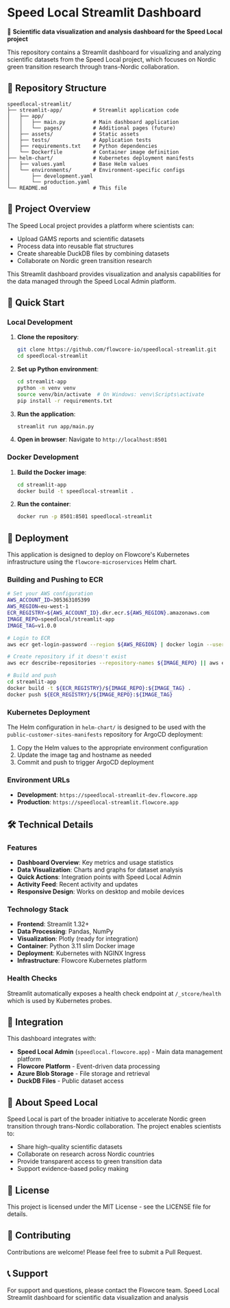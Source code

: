 # Speed Local Streamlit Dashboard

🚀 **Scientific data visualization and analysis dashboard for the Speed Local project**

This repository contains a Streamlit dashboard for visualizing and analyzing scientific datasets from the Speed Local project, which focuses on Nordic green transition research through trans-Nordic collaboration.

## 📁 Repository Structure

```
speedlocal-streamlit/
├── streamlit-app/          # Streamlit application code
│   ├── app/
│   │   ├── main.py         # Main dashboard application
│   │   └── pages/          # Additional pages (future)
│   ├── assets/             # Static assets
│   ├── tests/              # Application tests
│   ├── requirements.txt    # Python dependencies
│   └── Dockerfile          # Container image definition
├── helm-chart/             # Kubernetes deployment manifests
│   ├── values.yaml         # Base Helm values
│   └── environments/       # Environment-specific configs
│       ├── development.yaml
│       └── production.yaml
└── README.md               # This file
```

## 🎯 Project Overview

The Speed Local project provides a platform where scientists can:
- Upload GAMS reports and scientific datasets
- Process data into reusable flat structures
- Create shareable DuckDB files by combining datasets
- Collaborate on Nordic green transition research

This Streamlit dashboard provides visualization and analysis capabilities for the data managed through the Speed Local Admin platform.

## 🚀 Quick Start

### Local Development

1. **Clone the repository**:
   ```bash
   git clone https://github.com/flowcore-io/speedlocal-streamlit.git
   cd speedlocal-streamlit
   ```

2. **Set up Python environment**:
   ```bash
   cd streamlit-app
   python -m venv venv
   source venv/bin/activate  # On Windows: venv\Scripts\activate
   pip install -r requirements.txt
   ```

3. **Run the application**:
   ```bash
   streamlit run app/main.py
   ```

4. **Open in browser**:
   Navigate to `http://localhost:8501`

### Docker Development

1. **Build the Docker image**:
   ```bash
   cd streamlit-app
   docker build -t speedlocal-streamlit .
   ```

2. **Run the container**:
   ```bash
   docker run -p 8501:8501 speedlocal-streamlit
   ```

## 🚢 Deployment

This application is designed to deploy on Flowcore's Kubernetes infrastructure using the `flowcore-microservices` Helm chart.

### Building and Pushing to ECR

```bash
# Set your AWS configuration
AWS_ACCOUNT_ID=305363105399
AWS_REGION=eu-west-1
ECR_REGISTRY=${AWS_ACCOUNT_ID}.dkr.ecr.${AWS_REGION}.amazonaws.com
IMAGE_REPO=speedlocal/streamlit-app
IMAGE_TAG=v1.0.0

# Login to ECR
aws ecr get-login-password --region ${AWS_REGION} | docker login --username AWS --password-stdin ${ECR_REGISTRY}

# Create repository if it doesn't exist
aws ecr describe-repositories --repository-names ${IMAGE_REPO} || aws ecr create-repository --repository-name ${IMAGE_REPO}

# Build and push
cd streamlit-app
docker build -t ${ECR_REGISTRY}/${IMAGE_REPO}:${IMAGE_TAG} .
docker push ${ECR_REGISTRY}/${IMAGE_REPO}:${IMAGE_TAG}
```

### Kubernetes Deployment

The Helm configuration in `helm-chart/` is designed to be used with the `public-customer-sites-manifests` repository for ArgoCD deployment:

1. Copy the Helm values to the appropriate environment configuration
2. Update the image tag and hostname as needed
3. Commit and push to trigger ArgoCD deployment

### Environment URLs

- **Development**: `https://speedlocal-streamlit-dev.flowcore.app`
- **Production**: `https://speedlocal-streamlit.flowcore.app`

## 🛠 Technical Details

### Features

- **Dashboard Overview**: Key metrics and usage statistics
- **Data Visualization**: Charts and graphs for dataset analysis
- **Quick Actions**: Integration points with Speed Local Admin
- **Activity Feed**: Recent activity and updates
- **Responsive Design**: Works on desktop and mobile devices

### Technology Stack

- **Frontend**: Streamlit 1.32+
- **Data Processing**: Pandas, NumPy
- **Visualization**: Plotly (ready for integration)
- **Container**: Python 3.11 slim Docker image
- **Deployment**: Kubernetes with NGINX Ingress
- **Infrastructure**: Flowcore Kubernetes platform

### Health Checks

Streamlit automatically exposes a health check endpoint at `/_stcore/health` which is used by Kubernetes probes.

## 🔗 Integration

This dashboard integrates with:
- **Speed Local Admin** (`speedlocal.flowcore.app`) - Main data management platform
- **Flowcore Platform** - Event-driven data processing
- **Azure Blob Storage** - File storage and retrieval
- **DuckDB Files** - Public dataset access

## 🌱 About Speed Local

Speed Local is part of the broader initiative to accelerate Nordic green transition through trans-Nordic collaboration. The project enables scientists to:

- Share high-quality scientific datasets
- Collaborate on research across Nordic countries
- Provide transparent access to green transition data
- Support evidence-based policy making

## 📄 License

This project is licensed under the MIT License - see the LICENSE file for details.

## 🤝 Contributing

Contributions are welcome! Please feel free to submit a Pull Request.

## 📞 Support

For support and questions, please contact the Flowcore team.
Speed Local Streamlit dashboard for scientific data visualization and analysis
